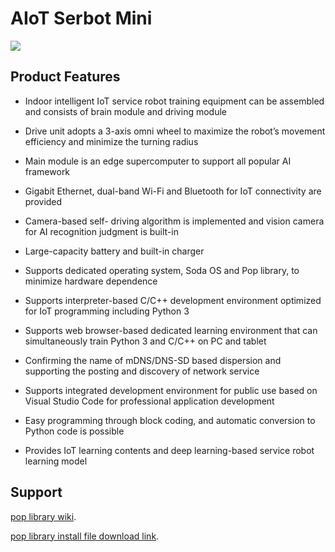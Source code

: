 # AIoT Serbot Mini
![](https://github.com/hanback-docs/SerbotMiniDocs/assets/56662413/99109480-0e51-43d6-be71-37a3c835cd44)

## Product Features 
- Indoor intelligent IoT service robot training equipment can be assembled and consists of brain module and driving module

- Drive unit adopts a 3-axis omni wheel to maximize the robot’s movement efficiency and minimize the turning radius

- Main module is an edge supercomputer to support all popular AI framework

- Gigabit Ethernet,  dual-band Wi-Fi and Bluetooth for IoT connectivity are provided

- Camera-based self- driving algorithm is implemented and vision camera for AI recognition judgment is built-in

- Large-capacity battery and built-in charger

- Supports dedicated operating system, Soda OS and Pop library, to minimize hardware dependence

- Supports interpreter-based C/C++ development environment optimized for IoT programming including Python 3

- Supports web browser-based dedicated learning environment that can simultaneously train Python 3 and C/C++ on PC and tablet

- Confirming the name of mDNS/DNS-SD based dispersion and supporting the posting and discovery of network service

- Supports integrated development environment for public use based on Visual Studio Code for professional application development

- Easy programming through block coding, and automatic conversion to Python code is possible

- Provides IoT learning contents and deep learning-based service robot learning model

## Support 

[pop library wiki](https://github.com/hanback-docs/SerbotMiniDocs/wiki).

[pop library install file download link]().
